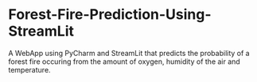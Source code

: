 # Forest-Fire-Prediction-Using-StreamLit
A WebApp using PyCharm and StreamLit that predicts the probability of a forest fire occuring from the amount of oxygen, humidity of the air and temperature.
